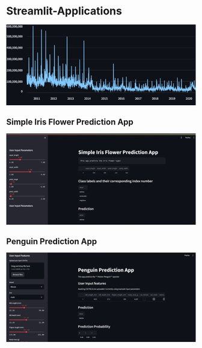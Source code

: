 ﻿# Streamlit-Applications
![alt text](https://github.com/Ebrahimi1234/Streamlit-Applications/blob/main/visualization.png?raw=true)

## Simple Iris Flower Prediction App
![alt text](https://github.com/Ebrahimi1234/Streamlit-Applications/blob/main/IrisFlower.png?raw=true)

## Penguin Prediction App
![alt text](https://github.com/Ebrahimi1234/Streamlit-Applications/blob/main/Penguin_App/Penguin.png?raw=true)

